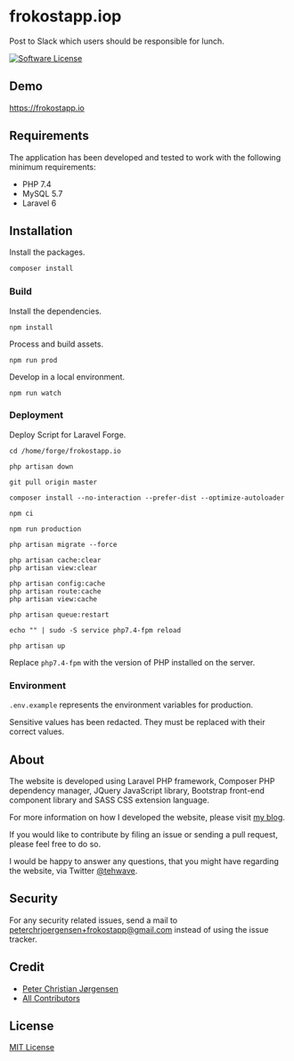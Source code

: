 # frokostapp.iop

Post to Slack which users should be responsible for lunch.

[![Software License](https://img.shields.io/badge/license-MIT-brightgreen.svg?style=flat-square)](LICENSE)

## Demo

https://frokostapp.io

## Requirements

The application has been developed and tested to work with the following minimum requirements:

- PHP 7.4
- MySQL 5.7
- Laravel 6

## Installation

Install the packages.

```bash
composer install
```

### Build

Install the dependencies.

```
npm install
```

Process and build assets.

```
npm run prod
```

Develop in a local environment.

```
npm run watch
```

### Deployment

Deploy Script for Laravel Forge.

    cd /home/forge/frokostapp.io

    php artisan down

    git pull origin master

    composer install --no-interaction --prefer-dist --optimize-autoloader

    npm ci

    npm run production

    php artisan migrate --force

    php artisan cache:clear
    php artisan view:clear

    php artisan config:cache
    php artisan route:cache
    php artisan view:cache

    php artisan queue:restart

    echo "" | sudo -S service php7.4-fpm reload

    php artisan up

Replace ```php7.4-fpm``` with the version of PHP installed on the server.

### Environment

```.env.example``` represents the environment variables for production.

Sensitive values has been redacted. They must be replaced with their correct values.

## About

The website is developed using Laravel PHP framework, Composer PHP dependency manager, JQuery JavaScript library, Bootstrap front-end component library and SASS CSS extension language.

For more information on how I developed the website, please visit [my blog](https://peterchrjoergensen.dk/blog/).

If you would like to contribute by filing an issue or sending a pull request, please feel free to do so.

I would be happy to answer any questions, that you might have regarding the website, via Twitter [@tehwave](https://twitter.com/tehwave).

## Security

For any security related issues, send a mail to [peterchrjoergensen+frokostapp@gmail.com](mailto:peterchrjoergensen+frokostapp@gmail.com) instead of using the issue tracker.

## Credit

- [Peter Christian Jørgensen](https://github.com/tehwave)
- [All Contributors](../../contributors)

## License

[MIT License](LICENSE)